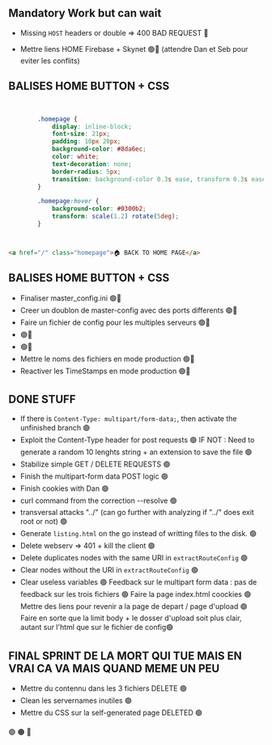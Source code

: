 ## Mandatory Work but can wait

- Missing `HOST` headers or double => 400 BAD REQUEST 🔴

- Mettre liens HOME Firebase + Skynet 🟢🔴 (attendre Dan et Seb pour eviter les conflits)
## BALISES HOME BUTTON + CSS

```css


		.homepage {
			display: inline-block;
			font-size: 21px;
			padding: 10px 20px;
			background-color: #8da6ec;
			color: white;
			text-decoration: none;
			border-radius: 5px;
			transition: background-color 0.3s ease, transform 0.3s ease;
		}

		.homepage:hover {
			background-color: #0300b2;
			transform: scale(1.2) rotate(5deg);
		}



```

```html

<a href="/" class="homepage">🏠 BACK TO HOME PAGE</a>


```

## BALISES HOME BUTTON + CSS
- Finaliser master_config.ini 🟢🔴
- Creer un doublon de master-config avec des ports differents 🟢🔴
- Faire un fichier de config pour les multiples serveurs 🟢🔴
-  🟢🔴
-  🟢🔴
- Mettre le noms des fichiers en mode production  🟢🔴
- Reactiver les TimeStamps en mode production 🟢🔴



## DONE STUFF
- If there is `Content-Type: multipart/form-data;`, then activate the unfinished branch 🟢
- Exploit the Content-Type header for post requests 🟢
IF NOT : Need to generate a random 10 lenghts string + an extension to save the file 🟢
- Stabilize simple GET / DELETE REQUESTS 🟢
- Finish the multipart-form data POST logic 🟢
- Finish cookies with Dan 🟢
- curl command from the correction --resolve 🟢
- transversal attacks "../" (can go further with analyzing if "../" does exit root or not) 🟢
- Generate `listing.html` on the go instead of writting files to the disk. 🟢
- Delete webserv => 401 + kill the client 🟢
- Delete duplicates nodes with the same URI in `extractRouteConfig` 🟢
- Clear nodes without the URI in `extractRouteConfig` 🟢
- Clear useless variables 🟢
Feedback sur le multipart form data : pas de feedback sur les trois fichiers 🟢
Faire la page index.html coockies 🟢
Mettre des liens pour revenir a la page de depart / page d'upload 🟢
Faire en sorte que la limit body + le dosser d'upload soit plus clair, autant sur l'html que sur le fichier de config🟢

## FINAL SPRINT DE LA MORT QUI TUE MAIS EN VRAI CA VA MAIS QUAND MEME UN PEU
- Mettre du contennu dans les 3 fichiers DELETE 🟢
- Clean les servernames inutiles 🟢
- Mettre du CSS sur la self-generated page DELETED 🟢



🟢
🟠
🔴
